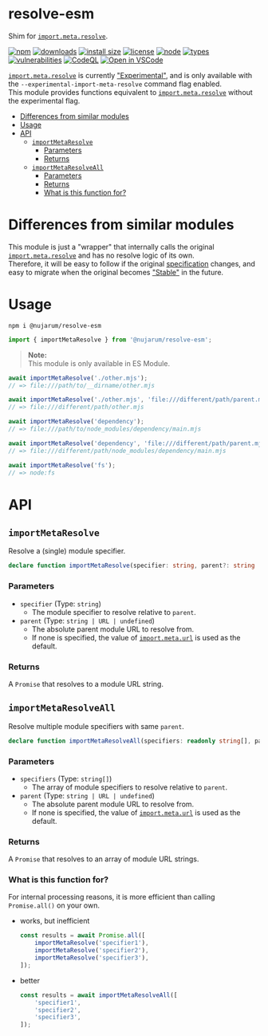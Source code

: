<h1>resolve-esm</h1>

["Experimental"]:       https://nodejs.org/dist/latest-v16.x/docs/api/documentation.html#documentation_stability_index
["Stable"]:             https://nodejs.org/dist/latest-v16.x/docs/api/documentation.html#documentation_stability_index
[`import.meta.resolve`]:https://nodejs.org/dist/latest-v16.x/docs/api/esm.html#esm_import_meta_resolve_specifier_parent
[`import.meta.url`]:    https://nodejs.org/dist/latest-v16.x/docs/api/esm.html#esm_import_meta_url
[specification]:        https://nodejs.org/dist/latest-v16.x/docs/api/esm.html#esm_resolver_algorithm_specification

Shim for [`import.meta.resolve`].

[![npm](https://badgen.net/npm/v/@nujarum/resolve-esm)](https://www.npmjs.com/package/@nujarum/resolve-esm)
[![downloads](https://badgen.net/npm/dt/@nujarum/resolve-esm)](https://www.npmjs.com/package/@nujarum/resolve-esm)
[![install size](https://packagephobia.com/badge?p=@nujarum/resolve-esm)](https://packagephobia.com/result?p=@nujarum/resolve-esm)
[![license](https://badgen.net/npm/license/@nujarum/resolve-esm)](https://github.com/nujarum/resolve-esm/blob/main/LICENSE)
[![node](https://badgen.net/npm/node/@nujarum/resolve-esm)](https://nodejs.org/)
[![types](https://badgen.net/npm/types/@nujarum/resolve-esm)](https://github.com/nujarum/resolve-esm/blob/main/types/index.d.ts)
[![vulnerabilities](https://snyk.io/test/github/nujarum/resolve-esm/badge.svg?targetFile=package.json)](https://github.com/nujarum/resolve-esm/network/dependencies)
[![CodeQL](https://github.com/nujarum/resolve-esm/actions/workflows/codeql-analysis.yml/badge.svg)](https://github.com/nujarum/resolve-esm/actions/workflows/codeql-analysis.yml)
[![Open in VSCode](https://open.vscode.dev/badges/open-in-vscode.svg)](https://open.vscode.dev/nujarum/resolve-esm)

[`import.meta.resolve`] is currently ["Experimental"], and is only available with the `--experimental-import-meta-resolve` command flag enabled.<br/>
This module provides functions equivalent to [`import.meta.resolve`] without the experimental flag.

- [Differences from similar modules](#differences-from-similar-modules)
- [Usage](#usage)
- [API](#api)
  - [`importMetaResolve`](#importmetaresolve)
    - [Parameters](#parameters)
    - [Returns](#returns)
  - [`importMetaResolveAll`](#importmetaresolveall)
    - [Parameters](#parameters-1)
    - [Returns](#returns-1)
    - [What is this function for?](#what-is-this-function-for)

# Differences from similar modules

This module is just a "wrapper" that internally calls the original [`import.meta.resolve`] and has no resolve logic of its own.<br/>
Therefore, it will be easy to follow if the original [specification] changes, and easy to migrate when the original becomes ["Stable"] in the future.

# Usage

```shell-session
npm i @nujarum/resolve-esm
```

```js
import { importMetaResolve } from '@nujarum/resolve-esm';
```

> **Note:**<br/>
> This module is only available in ES Module.

```js
await importMetaResolve('./other.mjs');
// => file:///path/to/__dirname/other.mjs

await importMetaResolve('./other.mjs', 'file:///different/path/parent.mjs');
// => file:///different/path/other.mjs

await importMetaResolve('dependency');
// => file:///path/to/node_modules/dependency/main.mjs

await importMetaResolve('dependency', 'file:///different/path/parent.mjs');
// => file:///different/path/node_modules/dependency/main.mjs

await importMetaResolve('fs');
// => node:fs
```

# API

## `importMetaResolve`

Resolve a (single) module specifier.

```ts
declare function importMetaResolve(specifier: string, parent?: string | URL): Promise<string>;
```

### Parameters
* `specifier` (Type: `string`)
  * The module specifier to resolve relative to `parent`.
* `parent` (Type: `string | URL | undefined`)
  * The absolute parent module URL to resolve from.
  * If none is specified, the value of [`import.meta.url`] is used as the default.

### Returns
A `Promise` that resolves to a module URL string.

## `importMetaResolveAll`

Resolve multiple module specifiers with same `parent`.

```ts
declare function importMetaResolveAll(specifiers: readonly string[], parent?: string | URL): Promise<string[]>;
```

### Parameters
* `specifiers` (Type: `string[]`)
  * The array of module specifiers to resolve relative to `parent`.
* `parent` (Type: `string | URL | undefined`)
  * The absolute parent module URL to resolve from.
  * If none is specified, the value of [`import.meta.url`] is used as the default.

### Returns
A `Promise` that resolves to an array of module URL strings.

### What is this function for?
For internal processing reasons, it is more efficient than calling `Promise.all()` on your own.
* works, but inefficient
  ```js
  const results = await Promise.all([
      importMetaResolve('specifier1'),
      importMetaResolve('specifier2'),
      importMetaResolve('specifier3'),
  ]);
  ```
* better
  ```js
  const results = await importMetaResolveAll([
      'specifier1',
      'specifier2',
      'specifier3',
  ]);
  ```

